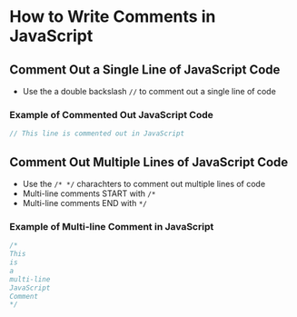# How to Write Comments in JavaScript

## Comment Out a Single Line of JavaScript Code
- Use the a double backslash ```//``` to comment out a single line of code

### Example of Commented Out JavaScript Code
```js
// This line is commented out in JavaScript
```

## Comment Out Multiple Lines of JavaScript Code
- Use the ```/* */``` charachters to comment out multiple lines of code
- Multi-line comments START with ```/*```
- Multi-line comments END with ```*/```

### Example of Multi-line Comment in JavaScript
```js
/*
This
is
a
multi-line
JavaScript
Comment
*/
```